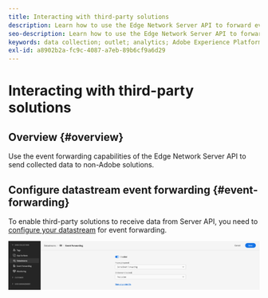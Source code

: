 ```yaml
---
title: Interacting with third-party solutions
description: Learn how to use the Edge Network Server API to forward events to non-Adobe solutions
seo-description: Learn how to use the Edge Network Server API to forward events to non-Adobe solutions
keywords: data collection; outlet; analytics; Adobe Experience Platform Edge Network api;event forwarding
exl-id: a8902b2a-fc9c-4087-a7eb-89b6cf9a6d29
---
```

# Interacting with third-party solutions

## Overview {#overview}

Use the event forwarding capabilities of the Edge Network Server API to send collected data to non-Adobe solutions.

## Configure datastream event forwarding {#event-forwarding}

To enable third-party solutions to receive data from Server API, you need to [configure your datastream](../edge/fundamentals/datastreams.md#event-forwarding-settings) for event forwarding.

![Adobe Analytics Datastream Configuration](assets/event-forwarding-datastream.png)
